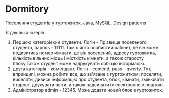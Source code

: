 Dormitory
=========

Поселення студентів у гуртожиток. Java, MySQL, Design patterns

Є декілька юзерів. 
1) Першою категорією є студенти. Логін - Прізвище поселеного студента, пароль - 11111. Там є його особистий кабінет,
де він може подивитись номер кімнати, де він поселений, адресу гуртожитка, кількість вільних місць і місткість кімнати, а також
старосту блоку.Також студент може надрукувати собі цю інформацію.
2) друга категорія - комендант. Логін - comend, pass - qwerty. Тут, впринципі, можна робити все, що зв'язане з гуртожитком: поселяти,
виселяти, дивись інформацію про студента, блок, кімнати, змінювати старост, друкувати звіти, а також надсилати їх електронною поштою.
3) Адміністратор admin - 12345. Може додати новий блок в гуртожиток.
